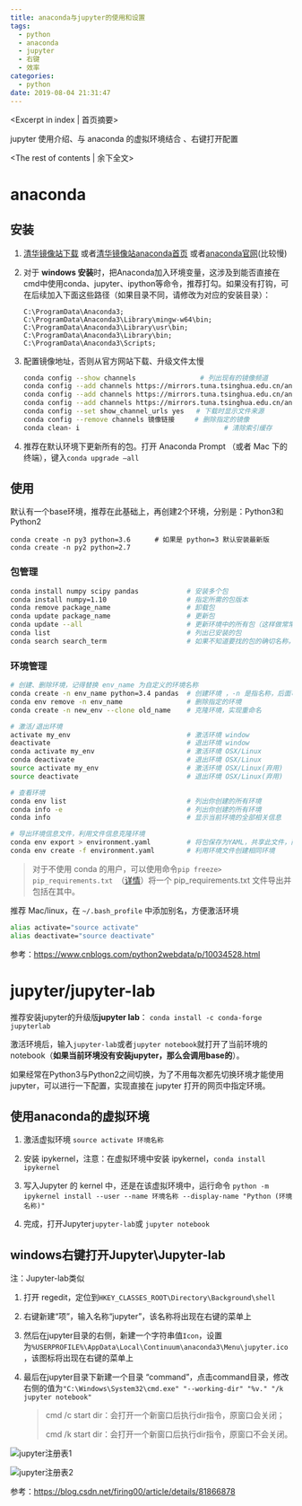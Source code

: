 ```yaml
---
title: anaconda与jupyter的使用和设置
tags:
  - python
  - anaconda
  - jupyter
  - 右键
  - 效率
categories:
  - python
date: 2019-08-04 21:31:47
---
```

<Excerpt in index | 首页摘要> 

jupyter 使用介绍、与 anaconda 的虚拟环境结合 、右键打开配置

<!-- more -->
<The rest of contents | 余下全文>



# anaconda 

## 安装

1. [清华镜像站下载](https://mirrors.tuna.tsinghua.edu.cn/anaconda/archive/?C=M&O=D) 或者[清华镜像站anaconda首页](https://mirrors.tuna.tsinghua.edu.cn/help/anaconda/) 或者[anaconda官网](https://www.anaconda.com/distribution/)(比较慢)

2. 对于 **windows 安装**时，把Anaconda加入环境变量，这涉及到能否直接在cmd中使用conda、jupyter、ipython等命令，推荐打勾。如果没有打钩，可在后续加入下面这些路径（如果目录不同，请修改为对应的安装目录）：

    ```
    C:\ProgramData\Anaconda3;
    C:\ProgramData\Anaconda3\Library\mingw-w64\bin;
    C:\ProgramData\Anaconda3\Library\usr\bin;
    C:\ProgramData\Anaconda3\Library\bin;
    C:\ProgramData\Anaconda3\Scripts;
    ```

3. 配置镜像地址，否则从官方网站下载、升级文件太慢

    ```bash
    conda config --show channels   				# 列出现有的镜像频道
    conda config --add channels https://mirrors.tuna.tsinghua.edu.cn/anaconda/pkgs/free/
    conda config --add channels https://mirrors.tuna.tsinghua.edu.cn/anaconda/pkgs/main/
    conda config --add channels https://mirrors.tuna.tsinghua.edu.cn/anaconda/cloud/pytorch/ # 为pytorch而加
    conda config --set show_channel_urls yes   # 下载时显示文件来源
    conda config --remove channels 镜像链接     # 删除指定的镜像
    conda clean- i 									  # 清除索引缓存
    ```

4. 推荐在默认环境下更新所有的包。打开 Anaconda Prompt （或者 Mac 下的终端），键入`conda upgrade —all`

## 使用

默认有一个base环境，推荐在此基础上，再创建2个环境，分别是：Python3和Python2

```
conda create -n py3 python=3.6      # 如果是 python=3 默认安装最新版
conda create -n py2 python=2.7
```

### 包管理

```bash
conda install numpy scipy pandas            # 安装多个包
conda install numpy=1.10                    # 指定所需的包版本
conda remove package_name                   # 卸载包
conda update package_name                   # 更新包
conda update --all                          # 更新环境中的所有包（这样做常常很有用）
conda list                                  # 列出已安装的包
conda search search_term                    # 如果不知道要找的包的确切名称，可以尝试进行搜索 
```

###  环境管理

```bash
# 创建、删除环境，记得替换 env_name 为自定义的环境名称
conda create -n env_name python=3.4 pandas  # 创建环境 ，-n 是指名称，后面可以跟一些想要安装的库
conda env remove -n env_name                # 删除指定的环境
conda create -n new_env --clone old_name    # 克隆环境，实现重命名

# 激活/退出环境
activate my_env                             # 激活环境 window
deactivate                                  # 退出环境 window
conda activate my_env                       # 激活环境 OSX/Linux
conda deactivate                            # 退出环境 OSX/Linux
source activate my_env                      # 激活环境 OSX/Linux(弃用)
source deactivate                           # 退出环境 OSX/Linux(弃用)

# 查看环境
conda env list                              # 列出你创建的所有环境
conda info -e                               # 列出你创建的所有环境
conda info                                  # 显示当前环境的全部相关信息

# 导出环境信息文件，利用文件信息克隆环境
conda env export > environment.yaml         # 将包保存为YAML，共享此文件，而且其他人能够用于创建和你项目相同的环境
conda env create -f environment.yaml        # 利用环境文件创建相同环境
```

>   对于不使用 conda 的用户，可以使用命令`pip freeze> pip_requirements.txt `（[详情](https://pip.pypa.io/en/stable/reference/pip_freeze/)）将一个 pip_requirements.txt 文件导出并包括在其中。

推荐 Mac/linux，在 `~/.bash_profile` 中添加别名，方便激活环境

```bash
alias activate="source activate"
alias deactivate="source deactivate"
```


参考：https://www.cnblogs.com/python2webdata/p/10034528.html



# jupyter/jupyter-lab

推荐安装jupyter的升级版**jupyter lab**： `conda install -c conda-forge jupyterlab `

激活环境后，输入`jupyter-lab`或者`jupyter notebook`就打开了当前环境的 notebook（**如果当前环境没有安装jupyter，那么会调用base的**）。

如果经常在Python3与Python2之间切换，为了不用每次都先切换环境才能使用 jupyter，可以进行一下配置，实现直接在 jupyter 打开的网页中指定环境。

## 使用anaconda的虚拟环境

1. 激活虚拟环境 `source activate 环境名称`

2. 安装 ipykernel，注意：在虚拟环境中安装 ipykernel，`conda install ipykernel`

3. 写入Jupyter 的 kernel 中，还是在该虚拟环境中，运行命令 `python -m ipykernel install --user --name 环境名称 --display-name "Python (环境名称)"`

4. 完成，打开Jupyter``jupyter-lab``或 `jupyter notebook`



## windows右键打开Jupyter\Jupyter-lab

注：Jupyter-lab类似

1. 打开 regedit，定位到`HKEY_CLASSES_ROOT\Directory\Background\shell`

2. 右键新建“项”，输入名称“jupyter”，该名称将出现在右键的菜单上

3. 然后在jupyter目录的右侧，新建一个字符串值`Icon`，设置为`%USERPROFILE%\AppData\Local\Continuum\anaconda3\Menu\jupyter.ico`，该图标将出现在右键的菜单上

4. 最后在jupyter目录下新建一个目录 “command”，点击command目录，修改右侧的值为`"C:\Windows\System32\cmd.exe" "--working-dir" "%v." "/k jupyter notebook"`

    > cmd /c start dir：会打开一个新窗口后执行dir指令，原窗口会关闭；
    >
    > cmd /k start dir：会打开一个新窗口后执行dir指令，原窗口不会关闭。

![jupyter注册表1](./jupyter注册表1.png)

![jupyter注册表2](./jupyter注册表2.png)

参考：https://blog.csdn.net/firing00/article/details/81866878
